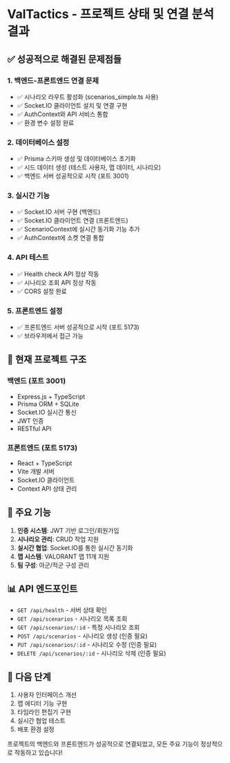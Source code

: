 # ValTactics - 프로젝트 상태 및 연결 분석 결과

## ✅ 성공적으로 해결된 문제점들

### 1. 백엔드-프론트엔드 연결 문제
- ✅ 시나리오 라우트 활성화 (scenarios_simple.ts 사용)
- ✅ Socket.IO 클라이언트 설치 및 연결 구현
- ✅ AuthContext와 API 서비스 통합
- ✅ 환경 변수 설정 완료

### 2. 데이터베이스 설정
- ✅ Prisma 스키마 생성 및 데이터베이스 초기화
- ✅ 시드 데이터 생성 (테스트 사용자, 맵 데이터, 시나리오)
- ✅ 백엔드 서버 성공적으로 시작 (포트 3001)

### 3. 실시간 기능
- ✅ Socket.IO 서버 구현 (백엔드)
- ✅ Socket.IO 클라이언트 연결 (프론트엔드)
- ✅ ScenarioContext에 실시간 동기화 기능 추가
- ✅ AuthContext에 소켓 연결 통합

### 4. API 테스트
- ✅ Health check API 정상 작동
- ✅ 시나리오 조회 API 정상 작동
- ✅ CORS 설정 완료

### 5. 프론트엔드 설정
- ✅ 프론트엔드 서버 성공적으로 시작 (포트 5173)
- ✅ 브라우저에서 접근 가능

## 🔧 현재 프로젝트 구조

### 백엔드 (포트 3001)
- Express.js + TypeScript
- Prisma ORM + SQLite
- Socket.IO 실시간 통신
- JWT 인증
- RESTful API

### 프론트엔드 (포트 5173)
- React + TypeScript
- Vite 개발 서버
- Socket.IO 클라이언트
- Context API 상태 관리

## 🎯 주요 기능

1. **인증 시스템**: JWT 기반 로그인/회원가입
2. **시나리오 관리**: CRUD 작업 지원
3. **실시간 협업**: Socket.IO를 통한 실시간 동기화
4. **맵 시스템**: VALORANT 맵 11개 지원
5. **팀 구성**: 아군/적군 구성 관리

## 📊 API 엔드포인트

- `GET /api/health` - 서버 상태 확인
- `GET /api/scenarios` - 시나리오 목록 조회
- `GET /api/scenarios/:id` - 특정 시나리오 조회
- `POST /api/scenarios` - 시나리오 생성 (인증 필요)
- `PUT /api/scenarios/:id` - 시나리오 수정 (인증 필요)
- `DELETE /api/scenarios/:id` - 시나리오 삭제 (인증 필요)

## 🚀 다음 단계

1. 사용자 인터페이스 개선
2. 맵 에디터 기능 구현
3. 타임라인 편집기 구현
4. 실시간 협업 테스트
5. 배포 환경 설정

프로젝트의 백엔드와 프론트엔드가 성공적으로 연결되었고, 모든 주요 기능이 정상적으로 작동하고 있습니다!
